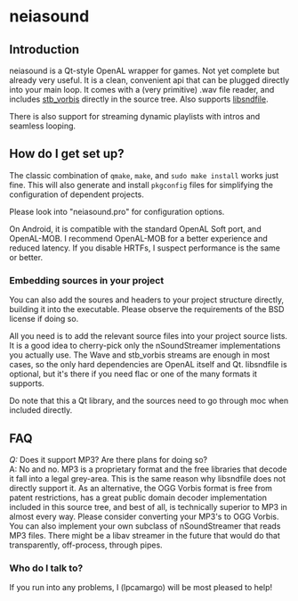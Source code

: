 # neiasound #

## Introduction ##

neiasound is a Qt-style OpenAL wrapper for games. Not yet complete but already very useful.
It is a clean, convenient api that can be plugged directly into your main loop.
It comes with a (very primitive) .wav file reader, and includes [stb_vorbis](http://nothings.org/stb_vorbis/) directly in the source tree. Also supports [libsndfile](http://www.mega-nerd.com/libsndfile/).

There is also support for streaming dynamic playlists with intros and seamless looping.

## How do I get set up? ##

The classic combination of `qmake`, `make`, and `sudo make install` works just fine. This will also generate and install `pkgconfig` files for simplifying the configuration of dependent projects.

Please look into "neiasound.pro" for configuration options.

On Android, it is compatible with the standard OpenAL Soft port, and OpenAL-MOB. I recommend OpenAL-MOB for a better experience and reduced latency. If you disable HRTFs, I suspect performance is the same or better.

### Embedding sources in your project ###

You can also add the soures and headers to your project structure directly, building it into the executable. Please observe the requirements of the BSD license if doing so.

All you need is to add the relevant source files into your project source lists.
It is a good idea to cherry-pick only the nSoundStreamer implementations you actually use.
The Wave and stb_vorbis streams are enough in most cases, so the only hard dependencies are OpenAL itself and Qt.
libsndfile is optional, but it's there if you need flac or one of the many formats it supports.

Do note that this a Qt library, and the sources need to go through moc when included directly.

## FAQ ##

*Q:* Does it support MP3? Are there plans for doing so?  
A: No and no. MP3 is a proprietary format and the free libraries that decode it fall into a legal grey-area.
This is the same reason why libsndfile does not directly support it.
As an alternative, the OGG Vorbis format is free from patent restrictions, has a great public domain decoder implementation included in this source tree, and best of all, is technically superior to MP3 in almost every way.
Please consider converting your MP3's to OGG Vorbis.
You can also implement your own subclass of nSoundStreamer that reads MP3 files.
There might be a libav streamer in the future that would do that transparently, off-process, through pipes.


### Who do I talk to? ###

If you run into any problems, I (lpcamargo) will be most pleased to help!